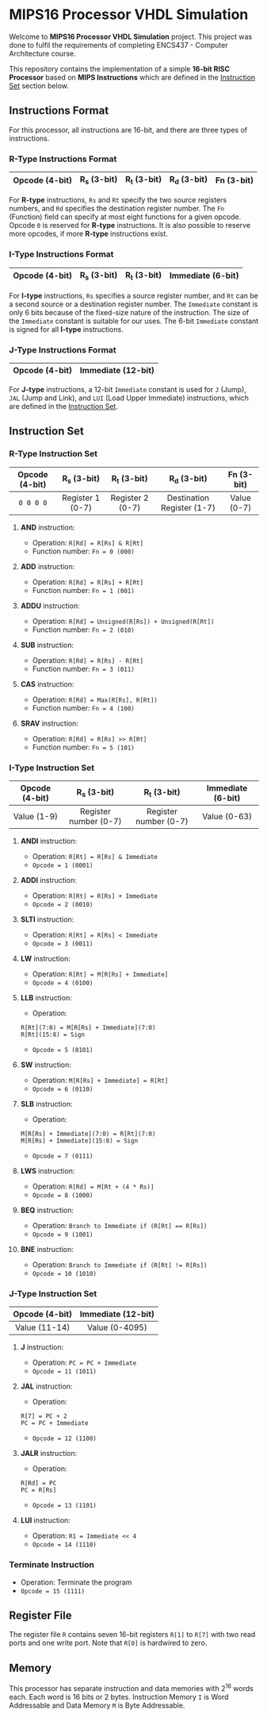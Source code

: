 # MIPS16 Processor VHDL Simulation

Welcome to **MIPS16 Processor VHDL Simulation** project. This project was done to fulfil the requirements of completing ENCS437 - Computer Architecture course.

This repository contains the implementation of a simple **16-bit RISC Processor** based on **MIPS Instructions** which are defined in the [Instruction Set](#instruction-set) section below.

## Instructions Format

For this processor, all instructions are 16-bit, and there are three types of instructions.

### R-Type Instructions Format
| Opcode (4-bit) | R<sub>s</sub> (3-bit) | R<sub>t</sub> (3-bit) | R<sub>d</sub> (3-bit) | Fn (3-bit) |
|:--------------:|:---------------------:|:---------------------:|:---------------------:|:----------:|

For **R-type** instructions, `Rs` and `Rt` specify the two source registers numbers, and `Rd` specifies the destination register number. The `Fn` (Function) field can specify at most eight functions for a given opcode. Opcode `0` is reserved for **R-type** instructions. It is also possible to reserve more opcodes, if more **R-type** instructions exist.


### I-Type Instructions Format

| Opcode (4-bit) | R<sub>s</sub> (3-bit) | R<sub>t</sub> (3-bit) | Immediate (6-bit) |
|:--------------:|:---------------------:|:---------------------:|:-----------------:|

For **I-type** instructions, `Rs` specifies a source register number, and `Rt` can be a second source or a destination register number. The `Immediate` constant is only 6 bits because of the fixed-size nature of the instruction. The size of the `Immediate` constant is suitable for our uses. The 6-bit `Immediate` constant is signed for all **I-type** instructions.

### J-Type Instructions Format

| Opcode (4-bit) | Immediate (12-bit) |
|:--------------:|:------------------:|

For **J-type** instructions, a 12-bit `Immediate` constant is used for `J` (Jump), `JAL` (Jump and Link), and `LUI` (Load Upper Immediate) instructions, which are defined in the [Instruction Set](#instruction-set).

## Instruction Set

### R-Type Instruction Set

| Opcode (4-bit) |  R<sub>s</sub> (3-bit)  |  R<sub>t</sub> (3-bit)  |   R<sub>d</sub> (3-bit)    | Fn (3-bit)  |
|:--------------:|:-----------------------:|:-----------------------:|:--------------------------:|:-----------:|
|   `0 0 0 0`    |     Register 1 (0-7)    |     Register 2 (0-7)    | Destination Register (1-7) | Value (0-7) |

1. **AND** instruction:
    - Operation: `R[Rd] = R[Rs] & R[Rt]`
    - Function number: `Fn = 0 (000)`

2. **ADD** instruction:
    - Operation: `R[Rd] = R[Rs] + R[Rt]`
    - Function number: `Fn = 1 (001)`

3. **ADDU** instruction:
    - Operation: `R[Rd] = Unsigned(R[Rs]) + Unsigned(R[Rt])`
    - Function number: `Fn = 2 (010)`

4. **SUB** instruction:
    - Operation: `R[Rd] = R[Rs] - R[Rt]`
    - Function number: `Fn = 3 (011)`

5. **CAS** instruction:
    - Operation: `R[Rd] = Max(R[Rs], R[Rt])`
    - Function number: `Fn = 4 (100)`

6. **SRAV** instruction:
    - Operation: `R[Rd] = R[Rs] >> R[Rt]`
    - Function number: `Fn = 5 (101)`

### I-Type Instruction Set

| Opcode (4-bit) | R<sub>s</sub> (3-bit) | R<sub>t</sub> (3-bit) | Immediate (6-bit) |
|:--------------:|:---------------------:|:---------------------:|:-----------------:|
|  Value (1-9)   | Register number (0-7) | Register number (0-7) |   Value (0-63)    |

1. **ANDI** instruction:
    - Operation: `R[Rt] = R[Rs] & Immediate`
    - `Opcode = 1 (0001)`

2. **ADDI** instruction:
    - Operation: `R[Rt] = R[Rs] + Immediate`
    - `Opcode = 2 (0010)`

3. **SLTI** instruction:
    - Operation: `R[Rt] = R[Rs] < Immediate`
    - `Opcode = 3 (0011)`

4. **LW** instruction:
    - Operation: `R[Rt] = M[R[Rs] + Immediate]`
    - `Opcode = 4 (0100)`

5. **LLB** instruction:
    - Operation:
    ```
   R[Rt](7:0) = M[R[Rs] + Immediate](7:0)
   R[Rt](15:8) = Sign
   ```
    - `Opcode = 5 (0101)`

6. **SW** instruction:
    - Operation: `M[R[Rs] + Immediate] = R[Rt]`
    - `Opcode = 6 (0110)`

7. **SLB** instruction:
    - Operation:
    ```
   M[R[Rs] + Immediate](7:0) = R[Rt](7:0)
   M[R[Rs] + Immediate](15:8) = Sign
   ```
    - `Opcode = 7 (0111)`

8. **LWS** instruction:
    - Operation: `R[Rd] = M[Rt + (4 * Rs)]`
    - `Opcode = 8 (1000)`

9. **BEQ** instruction:
    - Operation: `Branch to Immediate if (R[Rt] == R[Rs])`
    - `Opcode = 9 (1001)`

10. **BNE** instruction:
    - Operation: `Branch to Immediate if (R[Rt] != R[Rs])`
    - `Opcode = 10 (1010)`

### J-Type Instruction Set
| Opcode (4-bit) | Immediate (12-bit) |
|:--------------:|:------------------:|
| Value (11-14)  |   Value (0-4095)   |

1. **J** instruction:
   - Operation: `PC = PC + Immediate`
   - `Opcode = 11 (1011)`

2. **JAL** instruction:
   - Operation:
   ```
   R[7] = PC + 2
   PC = PC + Immediate
   ```
   - `Opcode = 12 (1100)`

3. **JALR** instruction:
   - Operation:
   ```
   R[Rd] = PC
   PC = R[Rs]
   ```
   - `Opcode = 13 (1101)`

1. **LUI** instruction:
   - Operation: `R1 = Immediate << 4`
   - `Opcode = 14 (1110)`

### Terminate Instruction
   - Operation: Terminate the program
   - `Opcode = 15 (1111)`

## Register File
The register file `R` contains seven 16-bit registers `R[1]` to `R[7]` with two read ports and one write port. Note that `R[0]` is hardwired to zero.

## Memory
This processor has separate instruction and data memories with 2<sup>16</sup> words each. Each word is 16 bits or 2 bytes.
Instruction Memory `I` is Word Addressable and Data Memory `M` is Byte Addressable.
